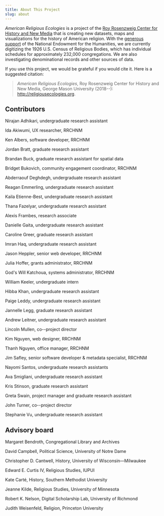 ```yaml
---
title: About This Project
slug: about
---
```


*American Religious Ecologies* is a project of the [Roy Rosenzweig Center for History and New Media](https://rrchnm.org) that is creating new datasets, maps and visualizations for the history of American religion. With the [generous support](https://securegrants.neh.gov/publicquery/main.aspx?f=1&gn=PW-264050-19) of the National Endowment for the Humanities, we are currently digitizing the 1926 U.S. Census of Religious Bodies, which has individual schedules for approximately 232,000 congregations. We are also investigating denominational records and other sources of data.

If you use this project, we would be grateful if you would cite it. Here is a suggested citation:

> *American Religious Ecologies*, Roy Rosenzweig Center for History and New Media, George Mason University (2018--): http://religiousecologies.org.

## Contributors

Nirajan Adhikari, undergraduate research assistant

Ida Akiwumi, UX researcher, RRCHNM

Ken Albers, software developer, RRCHNM

Jordan Bratt, graduate research assistant

Brandan Buck, graduate research assistant for spatial data

Bridget Bukovich, community engagement coordinator, RRCHNM

Abderraouf Deghdegh, undergraduate research assistant

Reagan Emmerling, undergraduate research assistant

Kaila Etienne-Best, undergraduate research assistant

Thana Fazelyar, undergraduate research assistant

Alexis Frambes, research associate

Danielle Gaita, undergraduate research assistant

Caroline Greer, graduate research assistant

Imran Haq, undergraduate research assistant

Jason Heppler, senior web developer, RRCHNM

Julia Hoffer, grants administrator, RRCHNM

God's Will Katchoua, systems administrator, RRCHNM

William Keeler, undergraduate intern

Hibba Khan, undergraduate research assistant

Paige Leddy, undergraduate research assistant

Jannelle Legg, graduate research assistant

Andrew Leitner, undergraduate research assistant

Lincoln Mullen, co--project director

Kim Nguyen, web designer, RRCHNM

Thanh Nguyen, office manager, RRCHNM

Jim Safley, senior software developer & metadata specialist, RRCHNM

Nayomi Santos, undergraduate research assistants

Ava Smigliani, undergraduate research assistant

Kris Stinson, graduate research assistant

Greta Swain, project manager and graduate research assistant

John Turner, co--project director

Stephanie Vu, undergraduate research assistant

## Advisory board

Margaret Bendroth, Congregational Library and Archives

David Campbell, Political Science, University of Notre Dame

Christopher D. Cantwell, History, University of Wisconsin—Milwaukee

Edward E. Curtis IV, Religious Studies, IUPUI

Kate Carté, History, Southern Methodist University

Jeanne Kilde, Religious Studies, University of Minnesota

Robert K. Nelson, Digital Scholarship Lab, University of Richmond

Judith Weisenfeld, Religion, Princeton University
